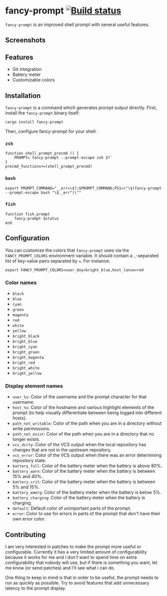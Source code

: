 # fancy-prompt [![Build status](https://travis-ci.org/doy/fancy-prompt.svg)](https://travis-ci.org/doy/fancy-prompt)

`fancy-prompt` is an improved shell prompt with several useful features.

## Screenshots

## Features

* Git integration
* Battery meter
* Customizable colors

## Installation

`fancy-prompt` is a command which generates prompt output directly. First,
install the `fancy-prompt` binary itself:

`cargo install fancy-prompt`

Then, configure fancy-prompt for your shell:

### `zsh`

```
function shell_prompt_precmd () {
    PROMPT=`fancy-prompt --prompt-escape zsh $?`
}
precmd_functions+=(shell_prompt_precmd)
```

### `bash`

```
export PROMPT_COMMAND="__err=\$?;$PROMPT_COMMAND;PS1=\"\$(fancy-prompt --prompt-escape bash "\$__err")\""
```

### `fish`

```
function fish_prompt
    fancy-prompt $status
end
```

## Configuration

You can customize the colors that `fancy-prompt` uses via the
`FANCY_PROMPT_COLORS` environment variable. It should contain a `,`-separated
list of key-value pairs separated by `=`. For instance:

```
export FANCY_PROMPT_COLORS=user_doy=bright_blue,host_lance=red
```

### Color names

* `black`
* `blue`
* `cyan`
* `green`
* `magenta`
* `red`
* `white`
* `yellow`
* `bright_black`
* `bright_blue`
* `bright_cyan`
* `bright_green`
* `bright_magenta`
* `bright_red`
* `bright_white`
* `bright_yellow`

### Display element names

* `user_%s`: Color of the username and the prompt character for that username.
* `host_%s`: Color of the hostname and various highlight elements of the prompt
  (to help visually differentiate between being logged into different hosts).
* `path_not_writable`: Color of the path when you are in a directory without
  write permissions.
* `path_not_exist`: Color of the path when you are in a directory that no
  longer exists.
* `vcs_dirty`: Color of the VCS output when the local repository has changes
  that are not in the upstream repository.
* `vcs_error`: Color of the VCS output when there was an error determining
  repository state.
* `battery_full`: Color of the battery meter when the battery is above 80%.
* `battery_warn`: Color of the battery meter when the battery is between 15%
  and 40%.
* `battery_crit`: Color of the battery meter when the battery is between 5% and
  15%.
* `battery_emerg`: Color of the battery meter when the battery is below 5%.
* `battery_charging`: Color of the battery meter when the battery is charging.
* `default`: Default color of unimportant parts of the prompt.
* `error`: Color to use for errors in parts of the prompt that don't have their
  own error color.

## Contributing

I am very interested in patches to make the prompt more useful or configurable.
Currently it has a very limited amount of configurability because it works for
me and I don't want to spend time on extra configurability that nobody will
use, but if there is something you want, let me know (or send patches) and I'll
see what i can do.

One thing to keep in mind is that in order to be useful, the prompt needs to
run as quickly as possible. Try to avoid features that add unnecessary latency
to the prompt display.
